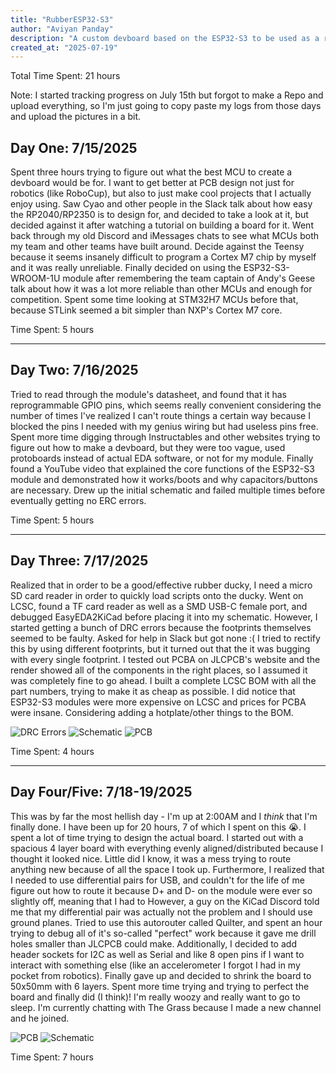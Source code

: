 ```yaml
---
title: "RubberESP32-S3"
author: "Aviyan Panday"
description: "A custom devboard based on the ESP32-S3 to be used as a rubber ducky!"
created_at: "2025-07-19"
---
```


Total Time Spent: 21 hours

Note: I started tracking progress on July 15th but forgot to make a Repo and upload everything, so I'm just going to copy paste my logs from those days and upload the pictures in a bit.

## **Day One: 7/15/2025**
Spent three hours trying to figure out what the best MCU to create a devboard would be for. I want to get better at PCB design not just for robotics (like RoboCup), but also to just make cool projects that I actually enjoy using.
Saw Cyao and other people in the Slack talk about how easy the RP2040/RP2350 is to design for, and decided to take a look at it, but decided against it after watching a tutorial on building a board for it.
Went back through my old Discord and iMessages chats to see what MCUs both my team and other teams have built around. Decide against the Teensy because it seems insanely difficult to program a Cortex M7 chip by myself and it was really unreliable.
Finally decided on using the ESP32-S3-WROOM-1U module after remembering the team captain of Andy's Geese talk about how it was a lot more reliable than other MCUs and enough for competition. Spent some time looking at STM32H7 MCUs before that, because STLink seemed a bit simpler than NXP's Cortex M7 core.

Time Spent: 5 hours

---

## **Day Two: 7/16/2025**
Tried to read through the module's datasheet, and found that it has reprogrammable GPIO pins, which seems really convenient considering the number of times I've realized I can't route things a certain way because I blocked the pins I needed with my genius wiring but had useless pins free.
Spent more time digging through Instructables and other websites trying to figure out how to make a devboard, but they were too vague, used protoboards instead of actual EDA software, or not for my module.
Finally found a YouTube video that explained the core functions of the ESP32-S3 module and demonstrated how it works/boots and why capacitors/buttons are necessary.
Drew up the initial schematic and failed multiple times before eventually getting no ERC errors.

Time Spent: 5 hours

---

## **Day Three: 7/17/2025**
Realized that in order to be a good/effective rubber ducky, I need a micro SD card reader in order to quickly load scripts onto the ducky. Went on LCSC, found a TF card reader as well as a SMD USB-C female port, and debugged EasyEDA2KiCad before placing it into my schematic.
However, I started getting a bunch of DRC errors because the footprints themselves seemed to be faulty. Asked for help in Slack but got none :(
I tried to rectify this by using different footprints, but it turned out that the it was bugging with every single footprint. I tested out PCBA on JLCPCB's website and the render showed all of the components in the right places, so I assumed it was completely fine to go ahead.
I built a complete LCSC BOM with all the part numbers, trying to make it as cheap as possible. I did notice that ESP32-S3 modules were more expensive on LCSC and prices for PCBA were insane. Considering adding a hotplate/other things to the BOM.

![DRC Errors](https://files.slack.com/files-pri/T0266FRGM-F095VQ0LQDD/image.png)
![Schematic](https://files.slack.com/files-pri/T0266FRGM-F0964MVRX8T/image.png)
![PCB](https://files.slack.com/files-pri/T0266FRGM-F096Z0HUXNC/image.png)

Time Spent: 4 hours

---

## **Day Four/Five: 7/18-19/2025**
This was by far the most hellish day - I'm up at 2:00AM and I *think* that I'm finally done. I have been up for 20 hours, 7 of which I spent on this :sob:. I spent a lot of time trying to design the actual board. I started out with a spacious 4 layer board with everything evenly aligned/distributed because I thought it looked nice.
Little did I know, it was a mess trying to route anything new because of all the space I took up. Furthermore, I realized that I needed to use differential pairs for USB, and couldn't for the life of me figure out how to route it because D+ and D- on the module were ever so slightly off, meaning that I had to 
However, a guy on the KiCad Discord told me that my differential pair was actually not the problem and I should use ground planes. Tried to use this autorouter called Quilter, and spent an hour trying to debug all of it's so-called "perfect" work because it gave me drill holes smaller than JLCPCB could make.
Additionally, I decided to add header sockets for I2C as well as Serial and like 8 open pins if I want to interact with something else (like an accelerometer I forgot I had in my pocket from robotics).
Finally gave up and decided to shrink the board to 50x50mm with 6 layers. Spent more time trying and trying to perfect the board and finally did (I think)! I'm really woozy and really want to go to sleep. I'm currently chatting with The Grass because I made a new channel and he joined.

![PCB](https://files.slack.com/files-pri/T0266FRGM-F0977SLCS9E/image.png)
![Schematic](https://files.slack.com/files-pri/T0266FRGM-F096YGMSSD7/image.png)

Time Spent: 7 hours
